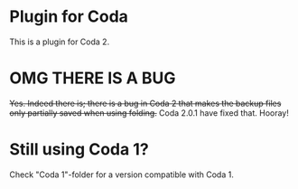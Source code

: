 # Plugin for Coda
This is a plugin for Coda 2. 

# OMG THERE IS A BUG
~~Yes. Indeed there is; there is a bug in Coda 2 that makes the backup files only partially saved when using folding.~~
Coda 2.0.1 have fixed that. Hooray!

# Still using Coda 1?
Check "Coda 1"-folder for a version compatible with Coda 1.

